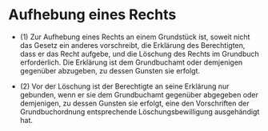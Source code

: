 # Aufhebung eines Rechts

- (1) Zur Aufhebung eines Rechts an einem Grundstück ist, soweit nicht das Gesetz ein anderes vorschreibt, die Erklärung des Berechtigten, dass er das Recht aufgebe, und die Löschung des Rechts im Grundbuch erforderlich. Die Erklärung ist dem Grundbuchamt oder demjenigen gegenüber abzugeben, zu dessen Gunsten sie erfolgt.

- (2) Vor der Löschung ist der Berechtigte an seine Erklärung nur gebunden, wenn er sie dem Grundbuchamt gegenüber abgegeben oder demjenigen, zu dessen Gunsten sie erfolgt, eine den Vorschriften der Grundbuchordnung entsprechende Löschungsbewilligung ausgehändigt hat.

